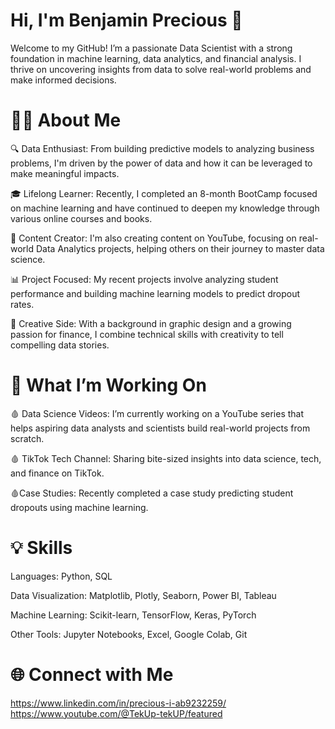 # Hi, I'm Benjamin Precious 👋
Welcome to my GitHub! I’m a passionate Data Scientist with a strong foundation in machine learning, data analytics, and financial analysis. 
I thrive on uncovering insights from data to solve real-world problems and make informed decisions.

# 👨‍💻 About Me

🔍 Data Enthusiast: From building predictive models to analyzing business problems, I'm driven by the power of data and how it can be leveraged to make meaningful impacts.

🎓 Lifelong Learner: Recently, I completed an 8-month BootCamp focused on machine learning and have continued to deepen my knowledge through various online courses and books.

🎥 Content Creator: I'm also creating content on YouTube, focusing on real-world Data Analytics projects, helping others on their journey to master data science.

📊 Project Focused: My recent projects involve analyzing student performance and building machine learning models to predict dropout rates.

🎨 Creative Side: With a background in graphic design and a growing passion for finance, I combine technical skills with creativity to tell compelling data stories.

# 🌱 What I’m Working On

🩸 Data Science Videos: I’m currently working on a YouTube series that helps aspiring data analysts and scientists build real-world projects from scratch.

🩸 TikTok Tech Channel: Sharing bite-sized insights into data science, tech, and finance on TikTok.

🩸Case Studies: Recently completed a case study predicting student dropouts using machine learning.

# 💡 Skills
Languages: Python, SQL

Data Visualization: Matplotlib, Plotly, Seaborn, Power BI, Tableau

Machine Learning: Scikit-learn, TensorFlow, Keras, PyTorch

Other Tools: Jupyter Notebooks, Excel, Google Colab,  Git

# 🌐 Connect with Me
https://www.linkedin.com/in/precious-i-ab9232259/
https://www.youtube.com/@TekUp-tekUP/featured



